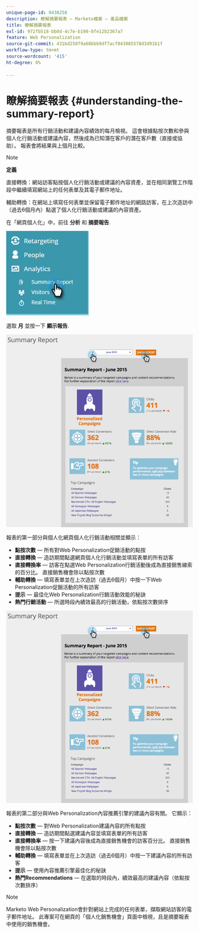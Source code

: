 ```yaml
---
unique-page-id: 9438258
description: 瞭解摘要報表 — Marketo檔案 — 產品檔案
title: 瞭解摘要報表
exl-id: 972fb518-bb0d-4c7e-b190-0fe12b2367a7
feature: Web Personalization
source-git-commit: 431bd258f9a68bbb9df7acf043085578d3d91b1f
workflow-type: tm+mt
source-wordcount: '415'
ht-degree: 0%

---
```


# 瞭解摘要報表 {#understanding-the-summary-report}

摘要報表是所有行銷活動和建議內容績效的每月檢視。 這會根據點按次數和參與個人化行銷活動或建議內容，然後成為已知潛在客戶的潛在客戶數（直接或協助）。 報表會將結果與上個月比較。

>[!NOTE]
>
>**定義**
>
>直接轉換：網站訪客點按個人化行銷活動或建議的內容資產，並在相同瀏覽工作階段中繼續填寫網站上的任何表單及其電子郵件地址。
>
>輔助轉換：在網站上填寫任何表單並保留電子郵件地址的網路訪客，在上次造訪中（過去6個月內）點選了個人化行銷活動或建議的內容資產。

在「網頁個人化」中，前往 **分析** 和 **摘要報告**.

![](assets/image2016-4-6-10-3a15-3a58.png)

選取 **月** 並按一下 **顯示報告**.

![](assets/2.png)

報表的第一部分與個人化網頁個人化行銷活動相關並顯示：

* **點按次數**  — 所有對Web Personalization促銷活動的點按
* **直接轉換**  — 造訪期間點選網頁個人化行銷活動並填寫表單的所有訪客
* **直接轉換率**  — 訪客在點選Web Personalization行銷活動後成為直接銷售線索的百分比。 直接銷售機會除以點按次數
* **輔助轉換**  — 填寫表單並在上次造訪（過去6個月）中按一下Web Personalization促銷活動的所有訪客
* **提示**  — 最佳化Web Personalization行銷活動效能的秘訣
* **熱門行銷活動**  — 所選時段內績效最高的行銷活動，依點按次數排序

![](assets/3.png)

報表的第二部分與Web Personalization內容推薦引擎的建議內容有關。 它顯示：

* **點按次數**  — 對Web Personalization建議內容的所有點按
* **直接轉換**  — 造訪期間點選建議內容並填寫表單的所有訪客
* **直接轉換率**  — 按一下建議內容後成為直接銷售機會的訪客百分比。 直接銷售機會除以點按次數
* **輔助轉換**  — 填寫表單並在上次造訪（過去6個月）中按一下建議內容的所有訪客
* **提示**  — 使用內容推薦引擎最佳化的秘訣
* **熱門Recommendations**  — 在選取的時段內，績效最高的建議內容（依點按次數排序）

>[!NOTE]
>
>Marketo Web Personalization會針對網站上完成的任何表單，擷取網站訪客的電子郵件地址。 此專案可在網頁的「個人化銷售機會」頁面中檢視，且是摘要報表中使用的銷售機會。
